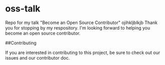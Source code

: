 # oss-talk
Repo for my talk "Become an Open Source Contributor"
ojihkljblkjb
Thank you for stopping by my respository. I'm looking forward to helping you become an open source contributor.

##Contributing

If you are interested in contributing to this project, be sure to check out our issues and our contributor doc.



